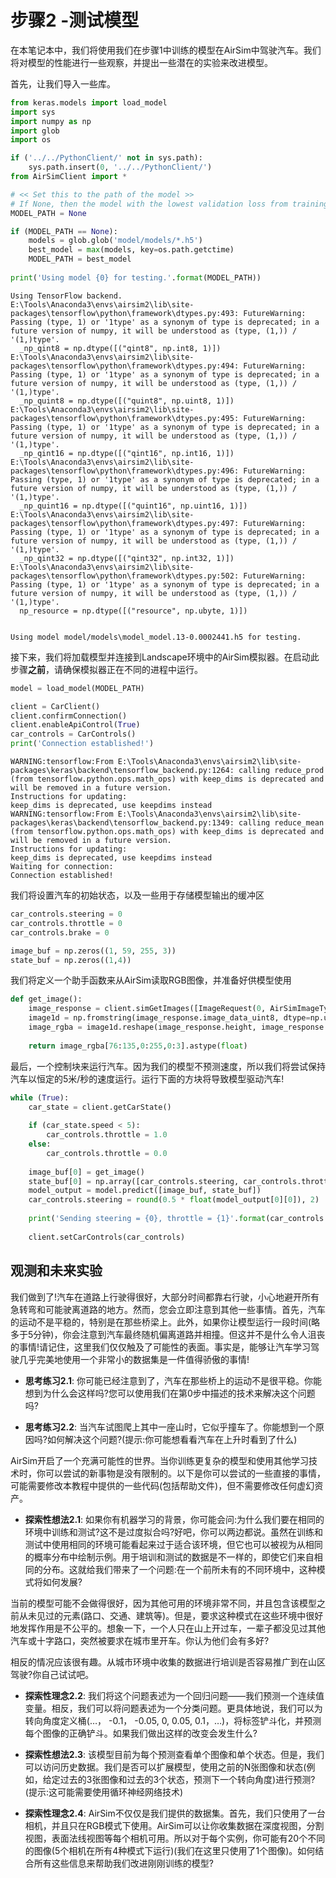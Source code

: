 
# 步骤2 -测试模型

在本笔记本中，我们将使用我们在步骤1中训练的模型在AirSim中驾驶汽车。我们将对模型的性能进行一些观察，并提出一些潜在的实验来改进模型。

首先，让我们导入一些库。


```python
from keras.models import load_model
import sys
import numpy as np
import glob
import os

if ('../../PythonClient/' not in sys.path):
    sys.path.insert(0, '../../PythonClient/')
from AirSimClient import *

# << Set this to the path of the model >>
# If None, then the model with the lowest validation loss from training will be used
MODEL_PATH = None

if (MODEL_PATH == None):
    models = glob.glob('model/models/*.h5') 
    best_model = max(models, key=os.path.getctime)
    MODEL_PATH = best_model
    
print('Using model {0} for testing.'.format(MODEL_PATH))
```

    Using TensorFlow backend.
    E:\Tools\Anaconda3\envs\airsim2\lib\site-packages\tensorflow\python\framework\dtypes.py:493: FutureWarning: Passing (type, 1) or '1type' as a synonym of type is deprecated; in a future version of numpy, it will be understood as (type, (1,)) / '(1,)type'.
      _np_qint8 = np.dtype([("qint8", np.int8, 1)])
    E:\Tools\Anaconda3\envs\airsim2\lib\site-packages\tensorflow\python\framework\dtypes.py:494: FutureWarning: Passing (type, 1) or '1type' as a synonym of type is deprecated; in a future version of numpy, it will be understood as (type, (1,)) / '(1,)type'.
      _np_quint8 = np.dtype([("quint8", np.uint8, 1)])
    E:\Tools\Anaconda3\envs\airsim2\lib\site-packages\tensorflow\python\framework\dtypes.py:495: FutureWarning: Passing (type, 1) or '1type' as a synonym of type is deprecated; in a future version of numpy, it will be understood as (type, (1,)) / '(1,)type'.
      _np_qint16 = np.dtype([("qint16", np.int16, 1)])
    E:\Tools\Anaconda3\envs\airsim2\lib\site-packages\tensorflow\python\framework\dtypes.py:496: FutureWarning: Passing (type, 1) or '1type' as a synonym of type is deprecated; in a future version of numpy, it will be understood as (type, (1,)) / '(1,)type'.
      _np_quint16 = np.dtype([("quint16", np.uint16, 1)])
    E:\Tools\Anaconda3\envs\airsim2\lib\site-packages\tensorflow\python\framework\dtypes.py:497: FutureWarning: Passing (type, 1) or '1type' as a synonym of type is deprecated; in a future version of numpy, it will be understood as (type, (1,)) / '(1,)type'.
      _np_qint32 = np.dtype([("qint32", np.int32, 1)])
    E:\Tools\Anaconda3\envs\airsim2\lib\site-packages\tensorflow\python\framework\dtypes.py:502: FutureWarning: Passing (type, 1) or '1type' as a synonym of type is deprecated; in a future version of numpy, it will be understood as (type, (1,)) / '(1,)type'.
      np_resource = np.dtype([("resource", np.ubyte, 1)])
    

    Using model model/models\model_model.13-0.0002441.h5 for testing.
    

接下来，我们将加载模型并连接到Landscape环境中的AirSim模拟器。在启动此步骤**之前**，请确保模拟器正在不同的进程中运行。


```python
model = load_model(MODEL_PATH)

client = CarClient()
client.confirmConnection()
client.enableApiControl(True)
car_controls = CarControls()
print('Connection established!')
```

    WARNING:tensorflow:From E:\Tools\Anaconda3\envs\airsim2\lib\site-packages\keras\backend\tensorflow_backend.py:1264: calling reduce_prod (from tensorflow.python.ops.math_ops) with keep_dims is deprecated and will be removed in a future version.
    Instructions for updating:
    keep_dims is deprecated, use keepdims instead
    WARNING:tensorflow:From E:\Tools\Anaconda3\envs\airsim2\lib\site-packages\keras\backend\tensorflow_backend.py:1349: calling reduce_mean (from tensorflow.python.ops.math_ops) with keep_dims is deprecated and will be removed in a future version.
    Instructions for updating:
    keep_dims is deprecated, use keepdims instead
    Waiting for connection: 
    Connection established!
    

我们将设置汽车的初始状态，以及一些用于存储模型输出的缓冲区


```python
car_controls.steering = 0
car_controls.throttle = 0
car_controls.brake = 0

image_buf = np.zeros((1, 59, 255, 3))
state_buf = np.zeros((1,4))
```

我们将定义一个助手函数来从AirSim读取RGB图像，并准备好供模型使用


```python
def get_image():
    image_response = client.simGetImages([ImageRequest(0, AirSimImageType.Scene, False, False)])[0]
    image1d = np.fromstring(image_response.image_data_uint8, dtype=np.uint8)
    image_rgba = image1d.reshape(image_response.height, image_response.width, 4)
    
    return image_rgba[76:135,0:255,0:3].astype(float)
```

最后，一个控制块来运行汽车。因为我们的模型不预测速度，所以我们将尝试保持汽车以恒定的5米/秒的速度运行。运行下面的方块将导致模型驱动汽车!


```python
while (True):
    car_state = client.getCarState()
    
    if (car_state.speed < 5):
        car_controls.throttle = 1.0
    else:
        car_controls.throttle = 0.0
    
    image_buf[0] = get_image()
    state_buf[0] = np.array([car_controls.steering, car_controls.throttle, car_controls.brake, car_state.speed])
    model_output = model.predict([image_buf, state_buf])
    car_controls.steering = round(0.5 * float(model_output[0][0]), 2)
    
    print('Sending steering = {0}, throttle = {1}'.format(car_controls.steering, car_controls.throttle))
    
    client.setCarControls(car_controls)
```

## 观测和未来实验

我们做到了!汽车在道路上行驶得很好，大部分时间都靠右行驶，小心地避开所有急转弯和可能驶离道路的地方。然而，您会立即注意到其他一些事情。首先，汽车的运动不是平稳的，特别是在那些桥梁上。此外，如果你让模型运行一段时间(略多于5分钟)，你会注意到汽车最终随机偏离道路并相撞。但这并不是什么令人沮丧的事情!请记住，这里我们仅仅触及了可能性的表面。事实是，能够让汽车学习驾驶几乎完美地使用一个非常小的数据集是一件值得骄傲的事情!

- **思考练习2.1**:
你可能已经注意到了，汽车在那些桥上的运动不是很平稳。你能想到为什么会这样吗?您可以使用我们在第0步中描述的技术来解决这个问题吗?

- **思考练习2.2**:
当汽车试图爬上其中一座山时，它似乎撞车了。你能想到一个原因吗?如何解决这个问题?(提示:你可能想看看汽车在上升时看到了什么)

AirSim开启了一个充满可能性的世界。当你训练更复杂的模型和使用其他学习技术时，你可以尝试的新事物是没有限制的。以下是你可以尝试的一些直接的事情，可能需要修改本教程中提供的一些代码(包括帮助文件)，但不需要修改任何虚幻资产。

- **探索性想法2.1**:
如果你有机器学习的背景，你可能会问:为什么我们要在相同的环境中训练和测试?这不是过度拟合吗?好吧，你可以两边都说。虽然在训练和测试中使用相同的环境可能看起来过于适合该环境，但它也可以被视为从相同的概率分布中绘制示例。用于培训和测试的数据是不一样的，即使它们来自相同的分布。这就给我们带来了一个问题:在一个前所未有的不同环境中，这种模式将如何发展?

当前的模型可能不会做得很好，因为其他可用的环境非常不同，并且包含该模型之前从未见过的元素(路口、交通、建筑等)。但是，要求这种模式在这些环境中很好地发挥作用是不公平的。想象一下，一个人只在山上开过车，一辈子都没见过其他汽车或十字路口，突然被要求在城市里开车。你认为他们会有多好?

相反的情况应该很有趣。从城市环境中收集的数据进行培训是否容易推广到在山区驾驶?你自己试试吧。

- **探索性理念2.2**:
我们将这个问题表述为一个回归问题——我们预测一个连续值变量。相反，我们可以将问题表述为一个分类问题。更具体地说，我们可以为转向角度定义桶(…， -0.1， -0.05, 0, 0.05, 0.1，…)，将标签铲斗化，并预测每个图像的正确铲斗。如果我们做出这样的改变会发生什么?

- **探索性想法2.3**:
该模型目前为每个预测查看单个图像和单个状态。但是，我们可以访问历史数据。我们是否可以扩展模型，使用之前的N张图像和状态(例如，给定过去的3张图像和过去的3个状态，预测下一个转向角度)进行预测?(提示:这可能需要使用循环神经网络技术)

- **探索性理念2.4**:
AirSim不仅仅是我们提供的数据集。首先，我们只使用了一台相机，并且只在RGB模式下使用。AirSim可以让你收集数据在深度视图，分割视图，表面法线视图等每个相机可用。所以对于每个实例，你可能有20个不同的图像(5个相机在所有4种模式下运行)(我们在这里只使用了1个图像)。如何结合所有这些信息来帮助我们改进刚刚训练的模型?
